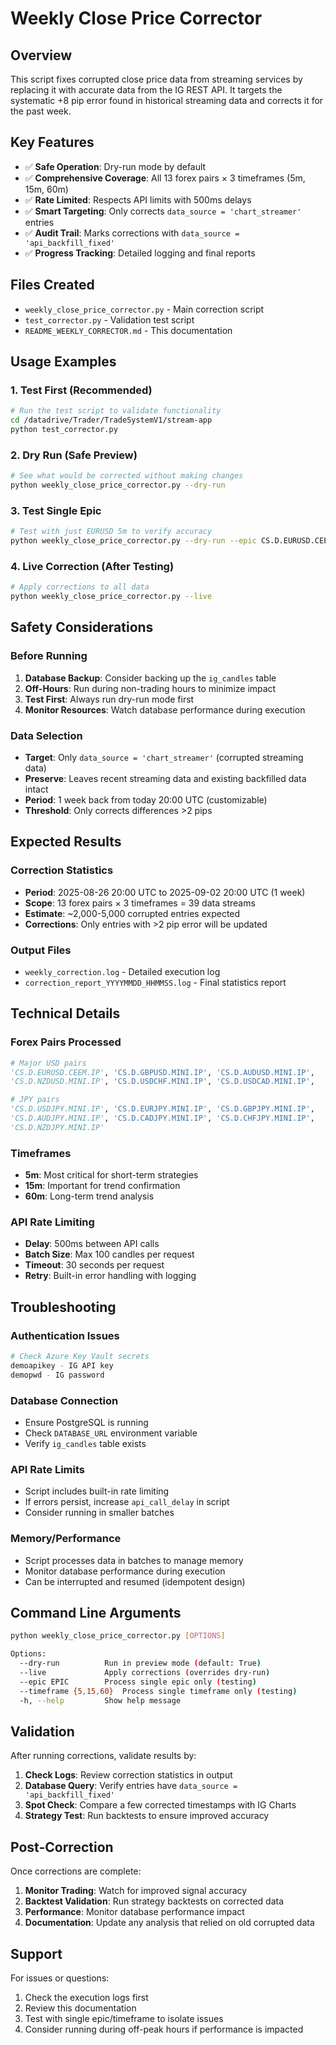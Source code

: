 # Weekly Close Price Corrector

## Overview
This script fixes corrupted close price data from streaming services by replacing it with accurate data from the IG REST API. It targets the systematic +8 pip error found in historical streaming data and corrects it for the past week.

## Key Features
- ✅ **Safe Operation**: Dry-run mode by default
- ✅ **Comprehensive Coverage**: All 13 forex pairs × 3 timeframes (5m, 15m, 60m)
- ✅ **Rate Limited**: Respects API limits with 500ms delays
- ✅ **Smart Targeting**: Only corrects `data_source = 'chart_streamer'` entries
- ✅ **Audit Trail**: Marks corrections with `data_source = 'api_backfill_fixed'`
- ✅ **Progress Tracking**: Detailed logging and final reports

## Files Created
- `weekly_close_price_corrector.py` - Main correction script
- `test_corrector.py` - Validation test script
- `README_WEEKLY_CORRECTOR.md` - This documentation

## Usage Examples

### 1. Test First (Recommended)
```bash
# Run the test script to validate functionality
cd /datadrive/Trader/TradeSystemV1/stream-app
python test_corrector.py
```

### 2. Dry Run (Safe Preview)
```bash
# See what would be corrected without making changes
python weekly_close_price_corrector.py --dry-run
```

### 3. Test Single Epic
```bash
# Test with just EURUSD 5m to verify accuracy
python weekly_close_price_corrector.py --dry-run --epic CS.D.EURUSD.CEEM.IP --timeframe 5
```

### 4. Live Correction (After Testing)
```bash
# Apply corrections to all data
python weekly_close_price_corrector.py --live
```

## Safety Considerations

### Before Running
1. **Database Backup**: Consider backing up the `ig_candles` table
2. **Off-Hours**: Run during non-trading hours to minimize impact
3. **Test First**: Always run dry-run mode first
4. **Monitor Resources**: Watch database performance during execution

### Data Selection
- **Target**: Only `data_source = 'chart_streamer'` (corrupted streaming data)
- **Preserve**: Leaves recent streaming data and existing backfilled data intact
- **Period**: 1 week back from today 20:00 UTC (customizable)
- **Threshold**: Only corrects differences >2 pips

## Expected Results

### Correction Statistics
- **Period**: 2025-08-26 20:00 UTC to 2025-09-02 20:00 UTC (1 week)
- **Scope**: 13 forex pairs × 3 timeframes = 39 data streams
- **Estimate**: ~2,000-5,000 corrupted entries expected
- **Corrections**: Only entries with >2 pip error will be updated

### Output Files
- `weekly_correction.log` - Detailed execution log
- `correction_report_YYYYMMDD_HHMMSS.log` - Final statistics report

## Technical Details

### Forex Pairs Processed
```python
# Major USD pairs
'CS.D.EURUSD.CEEM.IP', 'CS.D.GBPUSD.MINI.IP', 'CS.D.AUDUSD.MINI.IP',
'CS.D.NZDUSD.MINI.IP', 'CS.D.USDCHF.MINI.IP', 'CS.D.USDCAD.MINI.IP',

# JPY pairs  
'CS.D.USDJPY.MINI.IP', 'CS.D.EURJPY.MINI.IP', 'CS.D.GBPJPY.MINI.IP',
'CS.D.AUDJPY.MINI.IP', 'CS.D.CADJPY.MINI.IP', 'CS.D.CHFJPY.MINI.IP',
'CS.D.NZDJPY.MINI.IP'
```

### Timeframes
- **5m**: Most critical for short-term strategies
- **15m**: Important for trend confirmation
- **60m**: Long-term trend analysis

### API Rate Limiting
- **Delay**: 500ms between API calls
- **Batch Size**: Max 100 candles per request
- **Timeout**: 30 seconds per request
- **Retry**: Built-in error handling with logging

## Troubleshooting

### Authentication Issues
```bash
# Check Azure Key Vault secrets
demoapikey - IG API key
demopwd - IG password
```

### Database Connection
- Ensure PostgreSQL is running
- Check `DATABASE_URL` environment variable
- Verify `ig_candles` table exists

### API Rate Limits
- Script includes built-in rate limiting
- If errors persist, increase `api_call_delay` in script
- Consider running in smaller batches

### Memory/Performance
- Script processes data in batches to manage memory
- Monitor database performance during execution
- Can be interrupted and resumed (idempotent design)

## Command Line Arguments

```bash
python weekly_close_price_corrector.py [OPTIONS]

Options:
  --dry-run          Run in preview mode (default: True)
  --live             Apply corrections (overrides dry-run)
  --epic EPIC        Process single epic only (testing)
  --timeframe {5,15,60}  Process single timeframe only (testing)
  -h, --help         Show help message
```

## Validation

After running corrections, validate results by:
1. **Check Logs**: Review correction statistics in output
2. **Database Query**: Verify entries have `data_source = 'api_backfill_fixed'`
3. **Spot Check**: Compare a few corrected timestamps with IG Charts
4. **Strategy Test**: Run backtests to ensure improved accuracy

## Post-Correction

Once corrections are complete:
1. **Monitor Trading**: Watch for improved signal accuracy
2. **Backtest Validation**: Run strategy backtests on corrected data
3. **Performance**: Monitor database performance impact
4. **Documentation**: Update any analysis that relied on old corrupted data

## Support

For issues or questions:
1. Check the execution logs first
2. Review this documentation
3. Test with single epic/timeframe to isolate issues
4. Consider running during off-peak hours if performance is impacted